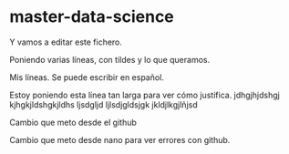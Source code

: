 # master-data-science
Y vamos a editar este fichero.

Poniendo varias líneas, con tildes y lo que queramos.

Mis líneas. Se puede escribir en español.

Estoy poniendo esta línea tan larga para ver cómo justifica.
 jdhgjhjdshgj kjhgkjldshgkjldhs ljsdgljd ljlsdjgldsjgk jkldjlkgjlñjsd

Cambio que meto desde el github
 
Cambio que meto desde nano para ver errores con github.
